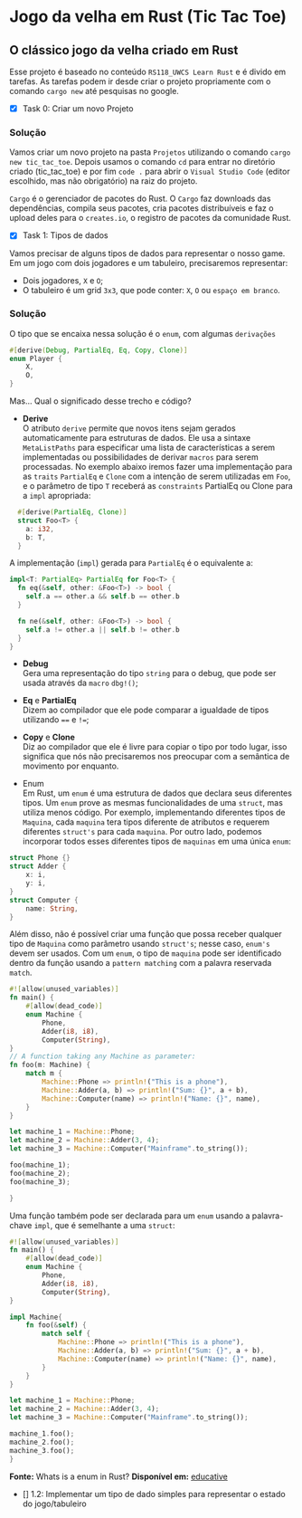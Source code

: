 # Jogo da velha em Rust (Tic Tac Toe)

## O clássico jogo da velha criado em Rust

Esse projeto é baseado no conteúdo `RS118_UWCS Learn Rust` e é divido em tarefas. As tarefas podem ir desde criar o projeto propriamente com o comando `cargo new` até pesquisas no google.

- [x] Task 0: Criar um novo Projeto

### Solução

Vamos criar um novo projeto na pasta `Projetos` utilizando o comando `cargo new tic_tac_toe`. Depois usamos o comando `cd` para entrar no diretório criado (tic_tac_toe) e por fim `code .` para abrir o `Visual Studio Code` (editor escolhido, mas não obrigatório) na raiz do projeto.

`Cargo` é o gerenciador de pacotes do Rust. O `Cargo` faz downloads das dependências, compila seus pacotes, cria pacotes distribuíveis e faz o upload deles para o `creates.io`, o registro de pacotes da comunidade Rust.

- [x] Task 1: Tipos de dados

Vamos precisar de alguns tipos de dados para representar o nosso game. Em um jogo com dois jogadores e um tabuleiro, precisaremos representar:

- Dois jogadores, `X` e `O`;
- O tabuleiro é um grid `3x3`, que pode conter: `X`, `O` ou `espaço em branco`.

### Solução

O tipo que se encaixa nessa solução é o `enum`, com algumas `derivações`

```rust
#[derive(Debug, PartialEq, Eq, Copy, Clone)]
enum Player {
    X,
    O,
}
```

Mas... Qual o significado desse trecho e código?

- **Derive**
  \
   O atributo `derive` permite que novos itens sejam gerados automaticamente para estruturas de dados. Ele usa a sintaxe `MetaListPaths` para especificar uma lista de características a serem implementadas ou possibilidades de derivar `macros` para serem processadas. No exemplo abaixo iremos fazer uma implementação para as `traits` `PartialEq` e `Clone` com a intenção de serem utilizadas em `Foo`, e o parâmetro de tipo `T` receberá as `constraints` PartialEq ou Clone para a `impl` apropriada:

```rust
  #[derive(PartialEq, Clone)]
  struct Foo<T> {
    a: i32,
    b: T,
  }
```

A implementação (`impl`) gerada para `PartialEq` é o equivalente a:

```rust
impl<T: PartialEq> PartialEq for Foo<T> {
  fn eq(&self, other: &Foo<T>) -> bool {
    self.a == other.a && self.b == other.b
  }

  fn ne(&self, other: &Foo<T>) -> bool {
    self.a != other.a || self.b != other.b
  }
}
```

- **Debug**
  \
   Gera uma representação do tipo `string` para o debug, que pode ser usada através da `macro` `dbg!()`;

- **Eq** e **PartialEq**
  \
  Dizem ao compilador que ele pode comparar a igualdade de tipos utilizando `==` e `!=`;

- **Copy** e **Clone**
  \
  Diz ao compilador que ele é livre para copiar o tipo por todo lugar, isso significa que nós não precisaremos nos preocupar com a semântica de movimento por enquanto.

- Enum
  \
  Em Rust, um `enum` é uma estrutura de dados que declara seus diferentes tipos. Um `enum` prove as mesmas funcionalidades de uma `struct`, mas utiliza menos código. Por exemplo, implementando diferentes tipos de `Maquina`, cada `maquina` tera tipos diferente de atributos e requerem diferentes `struct's` para cada `maquina`. Por outro lado, podemos incorporar todos esses diferentes tipos de `maquinas` em uma única `enum`:

```rust
struct Phone {}
struct Adder {
    x: i,
    y: i,
}
struct Computer {
    name: String,
}
```

Além disso, não é possível criar uma função que possa receber qualquer tipo de `Maquina` como parâmetro usando `struct's`; nesse caso, `enum's` devem ser usados. Com um `enum`, o tipo de `maquina` pode ser identificado dentro da função usando a `pattern matching` com a palavra reservada `match`.

```rust
#![allow(unused_variables)]
fn main() {
    #[allow(dead_code)]
    enum Machine {
        Phone,
        Adder(i8, i8),
        Computer(String),
}
// A function taking any Machine as parameter:
fn foo(m: Machine) {
    match m {
        Machine::Phone => println!("This is a phone"),
        Machine::Adder(a, b) => println!("Sum: {}", a + b),
        Machine::Computer(name) => println!("Name: {}", name),
    }
}

let machine_1 = Machine::Phone;
let machine_2 = Machine::Adder(3, 4);
let machine_3 = Machine::Computer("Mainframe".to_string());

foo(machine_1);
foo(machine_2);
foo(machine_3);

}
```

Uma função também pode ser declarada para um `enum` usando a palavra-chave `impl`, que é semelhante a uma `struct`:

```rust
#![allow(unused_variables)]
fn main() {
    #[allow(dead_code)]
    enum Machine {
        Phone,
        Adder(i8, i8),
        Computer(String),
}

impl Machine{
    fn foo(&self) {
        match self {
            Machine::Phone => println!("This is a phone"),
            Machine::Adder(a, b) => println!("Sum: {}", a + b),
            Machine::Computer(name) => println!("Name: {}", name),
        }
    }
}

let machine_1 = Machine::Phone;
let machine_2 = Machine::Adder(3, 4);
let machine_3 = Machine::Computer("Mainframe".to_string());

machine_1.foo();
machine_2.foo();
machine_3.foo();
}
```

**Fonte:** Whats is a enum in Rust? **Disponível em:** [educative](https://www.educative.io/answers/what-is-an-enum-in-rust)

- [] 1.2: Implementar um tipo de dado simples para representar o estado do jogo/tabuleiro
